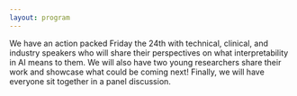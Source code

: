 ```yaml
---
layout: program
---
```


We have an action packed Friday the 24th with technical, clinical, and industry speakers who will share their perspectives on what interpretability in AI means to them. We will also have two young researchers share their work and showcase what could be coming next! Finally, we will have everyone sit together in a panel discussion. 
